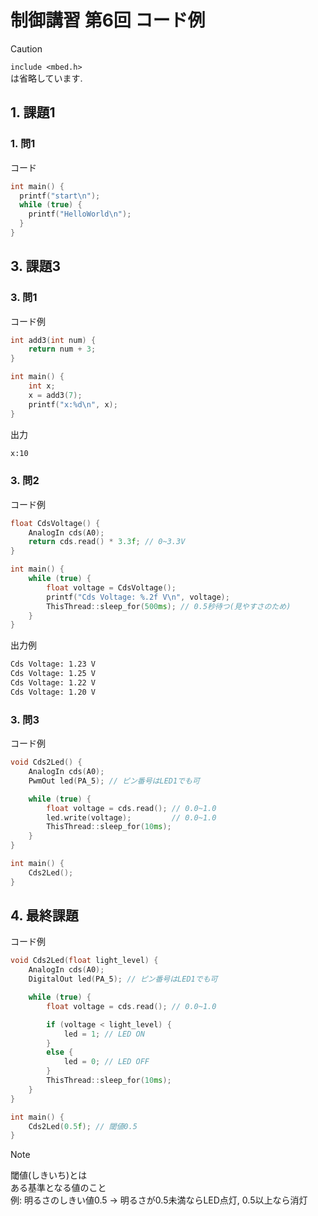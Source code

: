 # 制御講習 第6回 コード例

> [!CAUTION]
> `include <mbed.h>`  
> は省略しています.  

## 1. 課題1

### 1. 問1

コード  

```cpp
int main() {
  printf("start\n");
  while (true) {
    printf("HelloWorld\n");
  }
}
```

## 3. 課題3

### 3. 問1

コード例

```cpp
int add3(int num) {
    return num + 3;
}

int main() {
    int x;
    x = add3(7);
    printf("x:%d\n", x);
}
```

出力

```bash
x:10
```

### 3. 問2

コード例

```cpp
float CdsVoltage() {
    AnalogIn cds(A0);
    return cds.read() * 3.3f; // 0~3.3V
}

int main() {
    while (true) {
        float voltage = CdsVoltage();
        printf("Cds Voltage: %.2f V\n", voltage);
        ThisThread::sleep_for(500ms); // 0.5秒待つ(見やすさのため)
    }
}
```

出力例

```bash
Cds Voltage: 1.23 V
Cds Voltage: 1.25 V
Cds Voltage: 1.22 V
Cds Voltage: 1.20 V
```

### 3. 問3

コード例

```cpp
void Cds2Led() {
    AnalogIn cds(A0);
    PwmOut led(PA_5); // ピン番号はLED1でも可

    while (true) {
        float voltage = cds.read(); // 0.0~1.0
        led.write(voltage);         // 0.0~1.0
        ThisThread::sleep_for(10ms);
    }
}

int main() {
    Cds2Led();
}
```

## 4. 最終課題

コード例

```cpp
void Cds2Led(float light_level) {
    AnalogIn cds(A0);
    DigitalOut led(PA_5); // ピン番号はLED1でも可

    while (true) {
        float voltage = cds.read(); // 0.0~1.0

        if (voltage < light_level) {
            led = 1; // LED ON
        }
        else {
            led = 0; // LED OFF
        }
        ThisThread::sleep_for(10ms);
    }
}

int main() {
    Cds2Led(0.5f); // 閾値0.5
}
```

> [!NOTE]
> 閾値(しきいち)とは  
> ある基準となる値のこと  
> 例: 明るさのしきい値0.5 → 明るさが0.5未満ならLED点灯, 0.5以上なら消灯  
